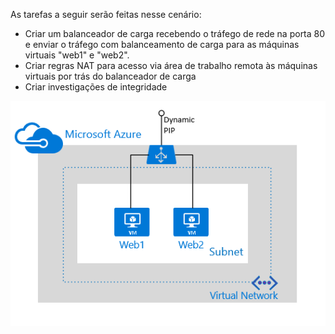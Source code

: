 As tarefas a seguir serão feitas nesse cenário:

- Criar um balanceador de carga recebendo o tráfego de rede na porta 80 e enviar o tráfego com balanceamento de carga para as máquinas virtuais "web1" e "web2".
- Criar regras NAT para acesso via área de trabalho remota às máquinas virtuais por trás do balanceador de carga
- Criar investigações de integridade

![Cenário com o balanceador de carga](./media/load-balancer-get-started-internet-scenario-include/scenario-classic.png)

<!---HONumber=AcomDC_1223_2015-->